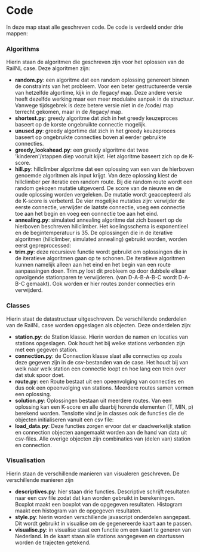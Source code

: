 # Code 

In deze map staat alle geschreven code. De code is verdeeld onder drie mappen:

### Algorithms
Hierin staan de algoritmen die geschreven zijn voor het oplossen van de RailNL case.
Deze algoritmen zijn:
  * **random.py**: een algoritme dat een random oplossing genereert binnen de constraints van het probleem. Voor een beter gestructureerde versie van hetzelfde algortime, kijk in de /legacy/ map. Deze andere versie heeft dezelfde werking maar een meer modulaire aanpak in de structuur. Vanwege tijdsgebrek is deze betere versie niet in de /code/ map terrecht gekomen, maar in de /legacy/ map.
  * **shortest.py**: greedy algoritme dat zich in het greedy keuzeproces baseert op de korste ongebruikte connectie mogelijk.
  * **unused.py**: greedy algortime dat zich in het greedy keuzeproces baseert op ongebruikte connecties boven al eerder gebruikte connecties.
  * **greedy_lookahead.py**: een greedy algoritme dat twee 'kinderen'/stappen diep vooruit kijkt. Het algoritme baseert zich op de K-score.
  * **hill.py**: hillclimber algoritme dat een oplossing van een van de hierboven genoemde algoritmen als input krijgt. Van deze oplossing kiest de hillclimber per iteratie een random route. Bij die random route wordt een random gekozen mutatie uitgevoerd. De score van de nieuwe en de oude oplossing worden vergeleken. De mutatie wordt geaccepteerd als de K-score is verbeterd. De vier mogelijke mutaties zijn: verwijder de eerste connectie, verwijder de laatste connectie, voeg een connectie toe aan het begin en voeg een connectie toe aan het eind.
  * **annealing.py**: simulated annealing algoritme dat zich baseert op de hierboven beschreven hillclimber. Het koelingsschema is exponentieel en de begintemperatuur is 35.
  De oplossingen die in de iterative algoritmen (hillclimber, simulated annealing) gebruikt worden, worden eerst gepreprocessed:
  * **trim.py**: deze recursieve functie wordt gebruikt om oplossingen die in de iteratieve algoritmen gaan op te schonen. De iteratieve algoritmen kunnen namelijk alleen aan het eind en het begin van een route aanpassingen doen. Trim.py lost dit probleem op door dubbele elkaar opvolgende stationparen te verwijderen. (van D-A-B-A-B-C wordt D-A-B-C gemaakt). Ook worden er hier routes zonder connecties erin verwijderd.

### Classes
Hierin staat de datastructuur uitgeschreven. De verschillende onderdelen van de RailNL case worden opgeslagen als objecten.
Deze onderdelen zijn:
  * **station.py**: de Station klasse. Hierin worden de namen en locaties van stations opgeslagen. Ook houdt het bij welke stations verbonden zijn met een gegeven station.
  * **connection.py**: de Connection klasse slaat alle connecties op zoals deze gegeven zijn in de csv-bestanden van de case. Het houdt bij van welk naar welk station een connectie loopt en hoe lang een trein over dat stuk spoor doet.
  * **route.py**: een Route bestaat uit een opeenvolging van connecties en dus ook een opeenvolging van stations. Meerdere routes samen vormen een oplossing.
  * **solution.py**: Oplossingen bestaan uit meerdere routes. Van een oplossing kan een K-score en alle daarbij horende elementen (T, MIN, p) berekend worden.
  Tenslotte vind je in classes ook de functies die de objecten initialiseren vanuit een csv file:
  * **load_data.py**: Deze functies zorgen ervoor dat er daadwerkelijk station en connection objecten aangemaakt worden aan de hand van data uit csv-files. Alle overige objecten zijn combinaties van (delen van) station en connection.

### Visualisation
Hierin staan de verschillende manieren van visualeren geschreven. De verschillende manieren zijn
* **descriptives.py**: hier staan drie functies. Descriptive schrijft resultaten naar een csv file zodat dat kan worden gebruikt in berekeningen. Boxplot maakt een boxplot van de opgegeven resultaten. Histogram maakt een histogram van de opgegeven resultaten.
* **style.py**: hierin worden verschillende javascript onderdelen aangepast. Dit wordt gebruikt in visualise om de gegenereerde kaart aan te passen. 
* **visualise.py**: in visualise staat een functie om een kaart te generen van Nederland. In de kaart staan alle stations aangegeven en daartussen worden de trajecten getekend. 
